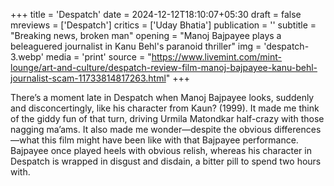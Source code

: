 +++
title = 'Despatch'
date = 2024-12-12T18:10:07+05:30
draft = false
mreviews = ['Despatch']
critics = ['Uday Bhatia']
publication = ''
subtitle = "Breaking news, broken man"
opening = "Manoj Bajpayee plays a beleaguered journalist in Kanu Behl's paranoid thriller"
img = 'despatch-3.webp'
media = 'print'
source = "https://www.livemint.com/mint-lounge/art-and-culture/despatch-review-film-manoj-bajpayee-kanu-behl-journalist-scam-11733814817263.html"
+++

There’s a moment late in Despatch when Manoj Bajpayee looks, suddenly and disconcertingly, like his character from Kaun? (1999). It made me think of the giddy fun of that turn, driving Urmila Matondkar half-crazy with those nagging ma’ams. It also made me wonder—despite the obvious differences—what this film might have been like with that Bajpayee performance. Bajpayee once played heels with obvious relish, whereas his character in Despatch is wrapped in disgust and disdain, a bitter pill to spend two hours with.
